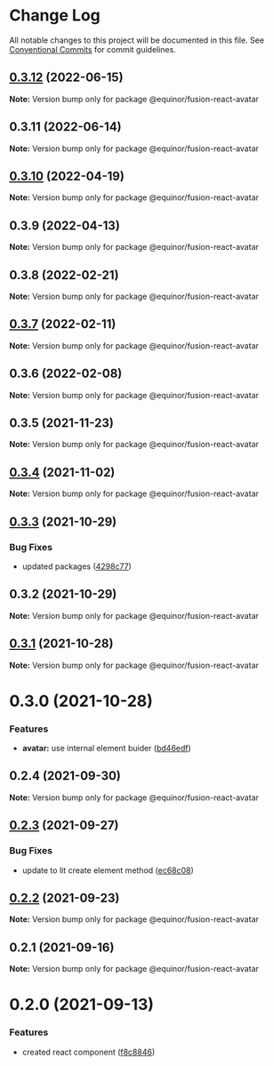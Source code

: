 # Change Log

All notable changes to this project will be documented in this file.
See [Conventional Commits](https://conventionalcommits.org) for commit guidelines.

## [0.3.12](https://github.com/equinor/fusion-react-components/compare/@equinor/fusion-react-avatar@0.3.11...@equinor/fusion-react-avatar@0.3.12) (2022-06-15)

**Note:** Version bump only for package @equinor/fusion-react-avatar





## 0.3.11 (2022-06-14)

**Note:** Version bump only for package @equinor/fusion-react-avatar





## [0.3.10](https://github.com/equinor/fusion-react-components/compare/@equinor/fusion-react-avatar@0.3.9...@equinor/fusion-react-avatar@0.3.10) (2022-04-19)

**Note:** Version bump only for package @equinor/fusion-react-avatar





## 0.3.9 (2022-04-13)

**Note:** Version bump only for package @equinor/fusion-react-avatar





## 0.3.8 (2022-02-21)

**Note:** Version bump only for package @equinor/fusion-react-avatar





## [0.3.7](https://github.com/equinor/fusion-react-components/compare/@equinor/fusion-react-avatar@0.3.6...@equinor/fusion-react-avatar@0.3.7) (2022-02-11)

**Note:** Version bump only for package @equinor/fusion-react-avatar





## 0.3.6 (2022-02-08)

**Note:** Version bump only for package @equinor/fusion-react-avatar





## 0.3.5 (2021-11-23)

**Note:** Version bump only for package @equinor/fusion-react-avatar





## [0.3.4](https://github.com/equinor/fusion-react-components/compare/@equinor/fusion-react-avatar@0.3.3...@equinor/fusion-react-avatar@0.3.4) (2021-11-02)

**Note:** Version bump only for package @equinor/fusion-react-avatar





## [0.3.3](https://github.com/equinor/fusion-react-components/compare/@equinor/fusion-react-avatar@0.3.2...@equinor/fusion-react-avatar@0.3.3) (2021-10-29)


### Bug Fixes

* updated packages ([4298c77](https://github.com/equinor/fusion-react-components/commit/4298c778c4c5385398a92d8b71feee3b17ba64c0))





## 0.3.2 (2021-10-29)

**Note:** Version bump only for package @equinor/fusion-react-avatar





## [0.3.1](https://github.com/equinor/fusion-react-components/compare/@equinor/fusion-react-avatar@0.3.0...@equinor/fusion-react-avatar@0.3.1) (2021-10-28)

**Note:** Version bump only for package @equinor/fusion-react-avatar





# 0.3.0 (2021-10-28)


### Features

* **avatar:** use internal element buider ([bd46edf](https://github.com/equinor/fusion-react-components/commit/bd46edfe7ab1116b91ab000c7542c9ae8c5b8f24))





## 0.2.4 (2021-09-30)

**Note:** Version bump only for package @equinor/fusion-react-avatar





## [0.2.3](https://github.com/equinor/fusion-react-components/compare/@equinor/fusion-react-avatar@0.2.2...@equinor/fusion-react-avatar@0.2.3) (2021-09-27)


### Bug Fixes

* update to lit create element method ([ec68c08](https://github.com/equinor/fusion-react-components/commit/ec68c08d5cbcba43a1b8ca064cccc73662f17421))





## [0.2.2](https://github.com/equinor/fusion-react-components/compare/@equinor/fusion-react-avatar@0.2.1...@equinor/fusion-react-avatar@0.2.2) (2021-09-23)

**Note:** Version bump only for package @equinor/fusion-react-avatar





## 0.2.1 (2021-09-16)

**Note:** Version bump only for package @equinor/fusion-react-avatar





# 0.2.0 (2021-09-13)


### Features

* created react component ([f8c8846](https://github.com/equinor/fusion-react-components/commit/f8c88469f335ca963d578b3aba364bfa33faa0b2))
